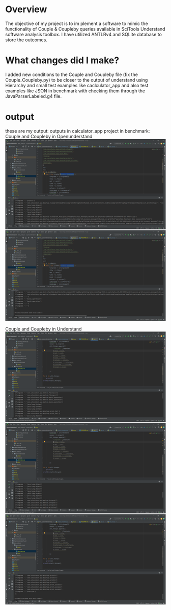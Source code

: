 # **Overview**
The objective of my project is to im
plement a software to mimic the functionality of Couple & Coupleby queries available in SciTools Understand software analysis toolbox. I have utilized ANTLRv4 and SQLite database to store the outcomes.

# **What changes did I make?**
I added new conditions to the Couple and Coupleby file (fix the Couple_Coupleby.py) to be closer to the output of understand using Hierarchy and small test examples like caclculator_app and also test examples like JSON in benchmark with checking them through the JavaParserLabeled.g4 file.

# **output**
these are my output:
outputs in calculator_app project in benchmark:
Couple and Coupleby in Openunderstand
![Screenshot (180).png](..%2Fpictures%20for%20readme%2FScreenshot%20%28180%29.png)
![Screenshot (181).png](..%2Fpictures%20for%20readme%2FScreenshot%20%28181%29.png)

Couple and Coupleby in Understand
![Screenshot (182).png](..%2Fpictures%20for%20readme%2FScreenshot%20%28182%29.png)
![Screenshot (183).png](..%2Fpictures%20for%20readme%2FScreenshot%20%28183%29.png)
![Screenshot (184).png](..%2Fpictures%20for%20readme%2FScreenshot%20%28184%29.png)